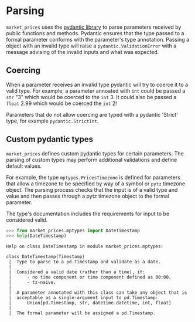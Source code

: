 # Parsing

`market_prices` uses the [pydantic library](https://pydantic-docs.helpmanual.io/) to parse parameters received by public functions and methods. Pydantic ensures that the type passed to a formal parameter conforms with the parameter's type annotation. Passing a object with an invalid type will raise a `pydantic.ValidationError` with a message advising of the invalid inputs and what was expected.

## Coercing

When a parameter receives an invalid type pydantic will try to coerce it to a valid type. For example, a parameter annoated with `int` could be passed a `str` "3" which would be coerced to the `int` 3. It could also be passed a `float` 2.99 which would be coerced the `int` 2!

Parameters that do not allow coercing are typed with a pydantic 'Strict' type, for example `pydantic.StrictInt`.

## Custom pydantic types
`market_prices` defines custom pydantic types for certain parameters. The parsing of custom types may perform additional validations and define default values.

For example, the type `mptypes.PricesTimezone` is defined for parameters that allow a timezone to be specified by way of a symbol or `pytz` timezone object. The parsing process checks that the input is of a valid type and value and then passes through a pytz timezone object to the formal parameter.

The type's documentation includes the requirements for input to be considered valid.
```python
>>> from market_prices.mptypes import DateTimestamp
>>> help(DateTimestamp)
```
    Help on class DateTimestamp in module market_prices.mptypes:

    class DateTimestamp(Timestamp)
     |  Type to parse to a pd.Timestamp and validate as a date.
     |  
     |  Considered a valid date (rather than a time), if:
     |      - no time component or time component defined as 00:00.
     |      - tz-naive.
     |  
     |  A parameter annotated with this class can take any object that is
     |  acceptable as a single-argument input to pd.Timestamp:
     |      Union[pd.Timestamp, str, datetime.datetime, int, float]
     |  
     |  The formal parameter will be assigned a pd.Timestamp.